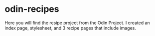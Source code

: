 # odin-recipes

Here you will find the resipe project from the Odin Project. I created an index page, stylesheet, and 3 recipe pages that include images. 
